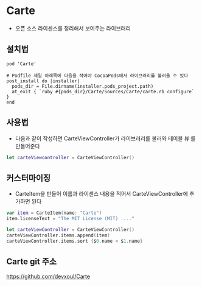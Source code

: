 # Carte
- 오픈 소스 라이센스를 정리해서 보여주는 라이브러리

## 설치법

```
pod 'Carte'

# Podfile 제일 아래쪽에 다음을 적어야 CocoaPods에서 라이브러리를 불러올 수 있다
post_install do |installer|
  pods_dir = File.dirname(installer.pods_project.path)
  at_exit { `ruby #{pods_dir}/Carte/Sources/Carte/carte.rb configure` }
end
```

## 사용법
-  다음과 같이 작성하면 CarteViewController가 라이브러리를 불러와 테이블 뷰 를 만들어준다

```Swift
let carteViewcontroller = CarteViewController()
```

## 커스터마이징
- CarteItem을 만들어 이름과 라이센스 내용을 적어서 CarteViewController에 추가하면 된다

```Swift
var item = CarteItem(name: "Carte")
item.licenseText = "The MIT License (MIT) ...."

let carteViewController = CarteViewController()
carteViewController.items.append(item)
carteViewController.items.sort {$0.name < $1.name}
```


## Carte git 주소
https://github.com/devxoul/Carte
